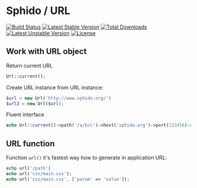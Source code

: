 # Sphido / URL

[![Build Status](https://travis-ci.org/sphido/url.svg?branch=master)](https://travis-ci.org/sphido/url) [![Latest Stable Version](https://poser.pugx.org/sphido/url/v/stable.svg)](https://packagist.org/packages/sphido/url) [![Total Downloads](https://poser.pugx.org/sphido/url/downloads.svg)](https://packagist.org/packages/sphido/url) [![Latest Unstable Version](https://poser.pugx.org/sphido/url/v/unstable.svg)](https://packagist.org/packages/sphido/url) [![License](https://poser.pugx.org/sphido/url/license.svg)](https://packagist.org/packages/sphido/url)

## Work with URL object

Return current URL

```php
Url::current();
```

Create URL instance from URL instance:

```php
$url = new Url('http://www.sphido.org/')
$url2 = new Url($url);
```

Fluent interface

```php
echo Url::current()->path('/a/b/c')->host('sphido.org')->port(123456)->scheme('ftp');
```

## URL function

Function `url()` it's fastest way how to generate in application URL:

```php
echp url('/path')
echo url('css/main.css');
echo url('css/main.css', ['param' => 'value']);
```
